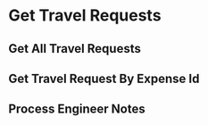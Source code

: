 # Get Travel Requests

## Get All Travel Requests

<api-endpoint openapi-path="../openapi.yaml" endpoint="/api/request/travel" method="GET"/>

## Get Travel Request By Expense Id

<api-endpoint openapi-path="../openapi.yaml" endpoint="/api/request/travel/{id}" method="GET"/>

## Process Engineer Notes